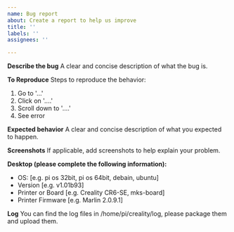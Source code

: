 ```yaml
---
name: Bug report
about: Create a report to help us improve
title: ''
labels: ''
assignees: ''

---
```


**Describe the bug**
A clear and concise description of what the bug is.

**To Reproduce**
Steps to reproduce the behavior:
1. Go to '...'
2. Click on '....'
3. Scroll down to '....'
4. See error

**Expected behavior**
A clear and concise description of what you expected to happen.

**Screenshots**
If applicable, add screenshots to help explain your problem.

**Desktop (please complete the following information):**
 - OS: [e.g. pi os 32bit, pi os 64bit, debain, ubuntu]
 - Version [e.g. v1.01b93]
 - Printer or Board [e.g. Creality CR6-SE, mks-board]
 - Printer Firmware [e.g. Marlin 2.0.9.1]


**Log**
You can find the log files in /home/pi/creality/log, please package them and upload them.
